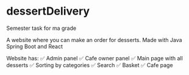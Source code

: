 # dessertDelivery
Semester task for ma grade

A website where you can make an order for desserts. Made with Java Spring Boot and React

Website has:
✅ Admin panel
✅ Cafe owner panel
✅ Main page with all desserts
✅ Sorting by categories
✅ Search
✅ Basket
✅ Cafe page
